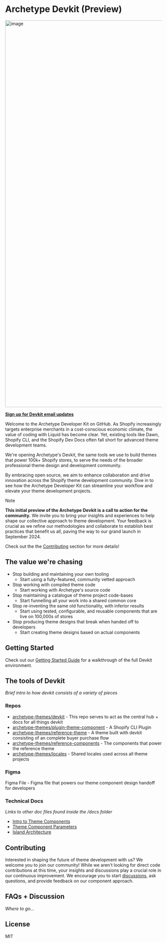 # Archetype Devkit (Preview)

<a target="_blank" href="https://www.youtube.com/embed/Q4Nx2KgUd0s?si=ZSCEtAMhdGHQMFdb"><img width="1242" alt="image" src="https://github.com/archetype-themes/devkit/assets/4837696/b2f4860e-7f4b-457b-9881-979c2fa74eec"></a>

**[Sign up for Devkit email updates](https://dev.archetypethemes.co)**

Welcome to the Archetype Developer Kit on GitHub. As Shopify increasingly targets enterprise merchants in a cost-conscious economic climate, the value of coding with Liquid has become clear. Yet, existing tools like Dawn, Shopify CLI, and the Shopify Dev Docs often fall short for advanced theme development teams. 

We're opening Archetype's Devkit, the same tools we use to build themes that power 100k+ Shopify stores, to serve the needs of the broader professional theme design and development community. 

By embracing open source, we aim to enhance collaboration and drive innovation across the Shopify theme development community. Dive in to see how the Archetype Developer Kit can streamline your workflow and elevate your theme development projects.

> [!NOTE]
> **This initial preview of the Archetype Devkit is a call to action for the community.** We invite you to bring your insights and experiences to help shape our collective approach to theme development. Your feedback is crucial as we refine our methodologies and collaborate to establish best practices that benefit us all, paving the way to our grand launch in September 2024.
> 
> Check out the the [Contributing]() section for more details!

## The value we're chasing

- Stop building and maintaining your own tooling
  - Start using a fully-featured, community vetted approach
- Stop working with compiled theme code
  - Start working with Archetype's source code
- Stop maintaining a catalogue of theme project code-bases
  - Start funnelling all your work into a shared common core
- Stop re-inventing the same old functionality, with inferior results
  - Start using tested, configurable, and reusable components that are live on 100,000s of stores
- Stop producing theme designs that break when handed off to developers
  - Start creating theme designs based on actual components
 
## Getting Started

Check out our [Getting Started Guide](1.%20Getting%20Started/a.%20Overview.md) for a walkthrough of the full Devkit environment.
 
## The tools of Devkit

_Brief intro to how devkit consists of a variety of pieces_

### Repos
- [archetype-themes/devkit](https://github.com/archetype-themes/devkit) - This repo serves to act as the central hub + docs for all things devkit
- [archetype-themes/plugin-theme-component](https://github.com/archetype-themes/plugin-theme-component) - A Shopify CLI Plugin
- [archetype-themes/reference-theme](https://github.com/archetype-themes/reference-theme) - A theme built with devkit consisting of an complete buyer purchase flow
- [archetype-themes/reference-components](https://github.com/archetype-themes/reference-components) - The components that power the reference theme
- [archetype-themes/locales](https://github.com/archetype-themes/locales) - Shared locales used across all theme projects

### Figma
Figma File - Figma file that powers our theme component design handoff for developers

### Technical Docs
_Links to other doc files found inside the /docs folder_

- [Intro to Theme Components]()
- [Theme Component Parameters]()
- [Island Architecture]()

## Contributing

Interested in shaping the future of theme development with us? We welcome you to join our community! While we aren't looking for direct code contributions at this time, your insights and discussions play a crucial role in our continuous improvement. We encourage you to start [discussions](https://github.com/archetype-themes/devkit/discussions), ask questions, and provide feedback on our component approach.

## FAQs + Discussion

_Where to go..._

## License

MIT



